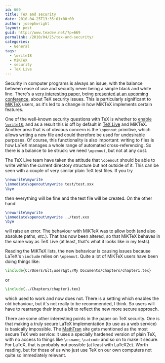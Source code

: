 ```yaml
---
id: 669
title: TeX and security
date: 2010-04-25T13:35:01+00:00
author: josephwright
layout: post
guid: http://www.texdev.net/?p=669
permalink: /2010/04/25/tex-and-security/
categories:
  - General
tags:
  - \write18
  - MiKTeX
  - security
  - TeX Live
---
```

Security in computer programs is always an issue, with the balance between ease of use and security never being a simple black and white line. There's a [very interesting paper](http://cseweb.ucsd.edu/~hovav/papers/csr10.html), being [presented at an upcoming conference,](http://www.usenix.org/event/leet10/tech/tech.html#Checkoway) about TeX security issues. This is particularly significant to [MiKTeX](http://www.miktex.org/) users, as it's led to a change in how MiKTeX implements certain features.

One of the well-known security questions with TeX is whether to [enable `\write18`](/2009/10/06/what-does-write18-mean/), and as a result this is off by default in [TeX Live](http://www.tug.org/texlive/) and MiKTeX. Another area that is of obvious concern is the `\openout` primitive, which allows writing a new file and could therefore be used for undesirable purposes. Of course, this functionality is also important: writing to files is how LaTeX manages a whole range of automated cross-referencing. So there is a balance to be struck: we need `\openout`, but not at any cost.

The TeX Live team have taken the attitude that `\openout` should be able to write within the current directory structure but not outside of it. This can be seen with a couple of very similar plain TeX test files. If you try

```latex
\newwrite\mywrite
\immediate\openout\mywrite test/test.xxx
\bye
```

then everything will be fine and the test file will be created. On the other hand

```latex
\newwrite\mywrite
\immediate\openout\mywrite ../test.xxx
\bye
```

will raise an error. The behaviour with MiKTeX was to allow both (and also absolute paths, _etc_.). That has now been altered, so that MiKTeX behaves in the same way as TeX Live (at least, that's what it looks like in my tests).

Reading the MiKTeX lists, the new behaviour is causing issues because LaTeX's `\include` relies on `\openout`. Quite a lot of MiKTeX users have been doing things like:

```latex
\include{C:/Users/&lt;user&gt;/My Documents/Chapters/chapter1.tex}
```

or

```latex
\include{../Chapters/chapter1.tex}
```

which used to work and now does not. There is a setting which enables the old behaviour, but it's not really to be recommended, I think. So users will have to rearrange their input a bit to reflect the new more secure approach.

There are some other interesting points in the paper on TeX security. One is that making a truly secure LaTeX implementation (to use as a web service) is basically impossible. The [MathTran](http://www.mathtran.org/) site gets mentioned as the most secure TeX web service: it uses a specially hardened version of plain TeX, with no access to things like `\csname`, `\catcode` and so on to make it secure. For LaTeX, that is probably not possible (at least with LaTeX2e). Worth reading, but for those of us who just use TeX on our own computers not quite so immediately relevant.
